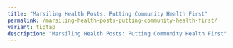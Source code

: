 ```yaml
---
title: "Marsiling Health Posts: Putting Community Health First"
permalink: /marsiling-health-posts-putting-community-health-first/
variant: tiptap
description: "Marsiling Health Posts: Putting Community Health First"
---
```

